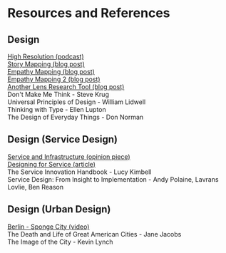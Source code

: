 # Resources and References

## Design
[High Resolution (podcast)](https://www.highresolution.design/) <br>
[Story Mapping (blog post)](https://medium.com/design-story/story-map-3cc64033128e#.hxja25kez) <br>
[Empathy Mapping (blog post)](https://medium.com/@boagworld/adapting-empathy-maps-for-ux-design-23893916dc3e#.6nborpf59) <br>
[Empathy Mapping 2 (blog post)](https://medium.com/the-xplane-collection/updated-empathy-map-canvas-46df22df3c8a) <br>
[Another Lens Research Tool (blog post)](https://airbnb.design/anotherlens/) <br>
Don't Make Me Think - Steve Krug <br>
Universal Principles of Design - William Lidwell <br>
Thinking with Type - Ellen Lupton <br>
The Design of Everyday Things - Don Norman

## Design (Service Design)
[Service and Infrastructure (opinion piece)](https://www.nytimes.com/2016/01/03/opinion/why-the-post-office-makes-america-great.html?_r=1) <br>
[Designing for Service (article)](http://www.dubberly.com/wp-content/uploads/2013/08/Dubberly_Design-for-service.pdf) <br>
The Service Innovation Handbook - Lucy Kimbell <br>
Service Design: From Insight to Implementation - Andy Polaine, Lavrans Lovlie, Ben Reason

## Design (Urban Design)
[Berlin - Sponge City (video)](https://www.youtube.com/watch?v=uWjGGvY65jk) <br>
The Death and Life of Great American Cities - Jane Jacobs <br>
The Image of the City - Kevin Lynch <br>
